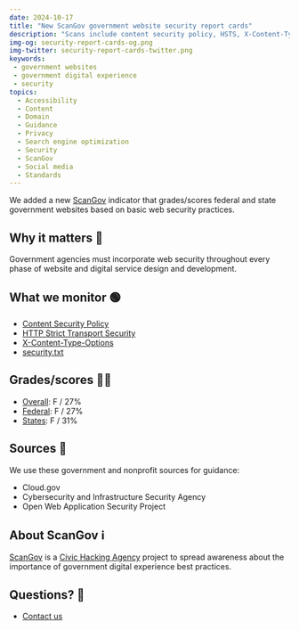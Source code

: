 ```yaml
---
date: 2024-10-17
title: "New ScanGov government website security report cards"
description: "Scans include content security policy, HSTS, X-Content-Type-Options, security.txt."
img-og: security-report-cards-og.png
img-twitter: security-report-cards-twitter.png
keywords:
 - government websites
 - government digital experience
 - security
topics:
  - Accessibility
  - Content
  - Domain
  - Guidance
  - Privacy
  - Search engine optimization
  - Security
  - ScanGov
  - Social media
  - Standards
---
```


We added a new [ScanGov](https://scangov.org) indicator that grades/scores federal and state government websites based on basic web security practices.

## Why it matters &#128680;

Government agencies must incorporate web security throughout every phase of website and digital service design and development.

## What we monitor &#128994;

* [Content Security Policy](/content-security-policy)
* [HTTP Strict Transport Security](/https-hsts)
* [X-Content-Type-Options](/x-content-type-options)
* [security.txt](/security-txt)

## Grades/scores &#129489;&#8205;&#127979;

- [Overall](https://scangov.org/?field=security&level=1): F / 27%
- [Federal](https://scangov.org/?field=security&level=2): F / 27%
- [States](https://scangov.org/?field=security&level=3): F / 31%

## Sources &#128214;

We use these government and nonprofit sources for guidance:

* Cloud.gov
* Cybersecurity and Infrastructure Security Agency
* Open Web Application Security Project

## About ScanGov &#8505;&#65039;

[ScanGov](https://scangov.org) is a [Civic Hacking Agency](https://civichackingagency.org) project to spread awareness about the importance of government digital experience best practices.

## Questions? &#129300;

- [Contact us](https://docs.scangov.org/about)